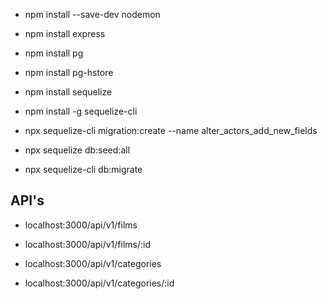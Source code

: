 - npm install --save-dev nodemon
- npm install express
- npm install pg
- npm install pg-hstore
- npm install sequelize
- npm install -g sequelize-cli

- npx sequelize-cli migration:create --name alter_actors_add_new_fields

- npx sequelize db:seed:all
- npx sequelize-cli db:migrate

API's
------------------------------------
- localhost:3000/api/v1/films
- localhost:3000/api/v1/films/:id

- localhost:3000/api/v1/categories
- localhost:3000/api/v1/categories/:id